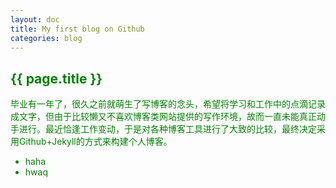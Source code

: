 ```yaml
---
layout: doc
title: My first blog on Github
categories: blog
---
```

<style type="text/css">
	body{
		color: green;
	}
</style>

## {{ page.title }}

毕业有一年了，很久之前就萌生了写博客的念头，希望将学习和工作中的点滴记录成文字，但由于比较懒又不喜欢博客类网站提供的写作环境，故而一直未能真正动手进行。最近恰逢工作变动，于是对各种博客工具进行了大致的比较，最终决定采用Github+Jekyll的方式来构建个人博客。 

<ul>
	<li>haha</li>
	<li>hwaq</li>
</ul>